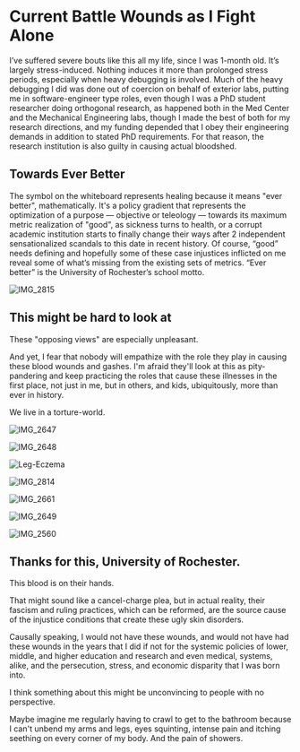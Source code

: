 # Current Battle Wounds as I Fight Alone

I’ve suffered severe bouts like this all my life, since I was 1-month old. It’s largely stress-induced. Nothing induces it more than prolonged stress periods, especially when heavy debugging is involved. Much of the heavy debugging I did was done out of coercion on behalf of exterior labs, putting me in software-engineer type roles, even though I was a PhD student researcher doing orthogonal research, as happened both in the Med Center and the Mechanical Engineering labs, though I made the best of both for my research directions, and my funding depended that I obey their engineering demands in addition to stated PhD requirements. For that reason, the research institution is also guilty in causing actual bloodshed.

## Towards Ever Better

The symbol on the whiteboard represents healing because it means "ever better", mathematically. It's a policy gradient that represents the optimization of a purpose — objective or teleology — towards its maximum metric realization of "good", as sickness turns to health, or a corrupt academic institution starts to finally change their ways after 2 independent sensationalized scandals to this date in recent history. Of course, “good” needs defining and hopefully some of these case injustices inflicted on me reveal some of what’s missing from the existing sets of metrics. “Ever better” is the University of Rochester’s school motto.

![IMG_2815](https://github.com/slerman12/BrokenWisdoms/assets/9126603/1dd36793-5ae5-48cc-8258-a6ea4f289066)

## This might be hard to look at

These "opposing views" are especially unpleasant.

And yet, I fear that nobody will empathize with the role they play in causing these blood wounds and gashes. I'm afraid they'll look at this as pity-pandering and keep practicing the roles that cause these illnesses in the first place, not just in me, but in others, and kids, ubiquitously, more than ever in history.

We live in a torture-world.

![IMG_2647](https://github.com/slerman12/BrokenWisdoms/assets/9126603/a5626beb-b0fd-4862-ae9f-0b03be56e79f)

![IMG_2648](https://github.com/slerman12/BrokenWisdoms/assets/9126603/1112f270-57d2-434d-b4bb-9ed3bf1e9520)

![Leg-Eczema](https://github.com/animal-tree/BrokenWisdoms/assets/142250284/74015537-382e-4686-b751-eaedb1859d52)


![IMG_2814](https://github.com/slerman12/BrokenWisdoms/assets/9126603/ab3c0314-cb60-498d-90c3-582c5e0c8659)


![IMG_2661](https://github.com/animal-tree/BrokenWisdoms/assets/142250284/8580ed2a-260a-40be-804b-446230fab5ab)


![IMG_2649](https://github.com/slerman12/BrokenWisdoms/assets/9126603/40fdd37e-76e2-4087-823c-35cacd911f69)

![IMG_2560](https://github.com/slerman12/BrokenWisdoms/assets/9126603/adebf6c9-20a4-4895-be8f-088ff61a60c1)

## Thanks for this, University of Rochester.

This blood is on their hands.

That might sound like a cancel-charge plea, but in actual reality, their fascism and ruling practices, which can be reformed, are the source cause of the injustice conditions that create these ugly skin disorders.


Causally speaking, I would not have these wounds, and would not have had these wounds in the years that I did if not for the systemic policies of lower, middle, and higher education and research and even medical, systems, alike, and the persecution, stress, and economic disparity that I was born into.

I think something about this might be unconvincing to people with no perspective.

Maybe imagine me regularly having to crawl to get to the bathroom because I can't unbend my arms and legs, eyes squinting, intense pain and itching seething on every corner of my body. And the pain of showers.
